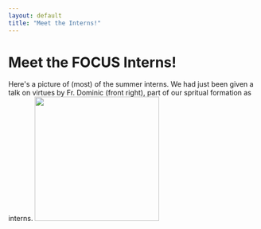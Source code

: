 ```yaml
---
layout: default
title: "Meet the Interns!"
---
```

# Meet the FOCUS Interns!
Here's a picture of (most) of the summer interns. We had just been given a talk on virtues by Fr. Dominic (front right), part of our spritual formation as interns.
<img src = "https://user-images.githubusercontent.com/85954819/125206233-66c7fa00-e243-11eb-97eb-7b0ced551cd6.jpeg" width="250px">
